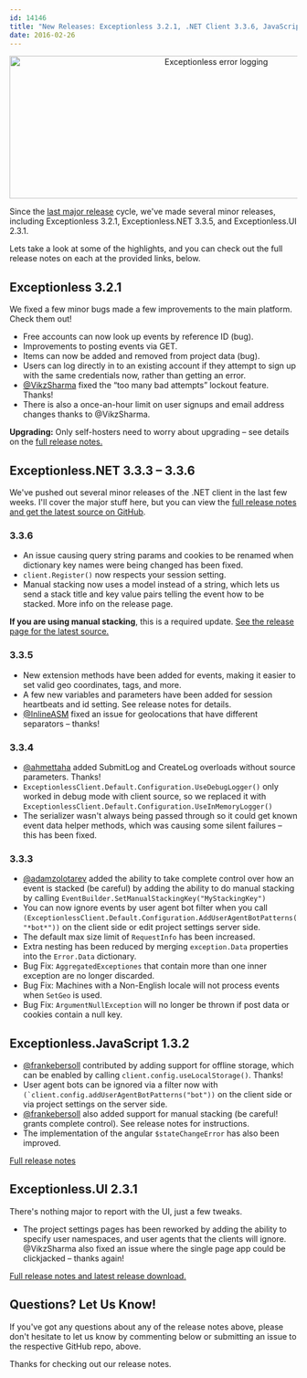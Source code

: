 ```yaml
---
id: 14146
title: "New Releases: Exceptionless 3.2.1, .NET Client 3.3.6, JavaScript Client 1.3.2, UI 2.3.1"
date: 2016-02-26
---
```

<p style="text-align: center;">
  <img loading="lazy" class="aligncenter size-full wp-image-14148" src="/assets/blog-header-image-3.2.1.jpg" alt="Exceptionless error logging" width="708" height="250" data-id="14148" srcset="/assets/blog-header-image-3.2.1.jpg 708w, /assets/blog-header-image-3.2.1-300x106.jpg 300w" sizes="(max-width: 708px) 100vw, 708px" />
</p>

Since the [last major release](/new-releases-for-all-the-codes-exceptionless-3-2/) cycle, we've made several minor releases, including Exceptionless 3.2.1, Exceptionless.NET 3.3.5, and Exceptionless.UI 2.3.1.

Lets take a look at some of the highlights, and you can check out the full release notes on each at the provided links, below.<!--more-->

## Exceptionless 3.2.1

We fixed a few minor bugs made a few improvements to the main platform. Check them out!

* Free accounts can now look up events by reference ID (bug).
* Improvements to posting events via GET.
* Items can now be added and removed from project data (bug).
* Users can log directly in to an existing account if they attempt to sign up with the same credentials now, rather than getting an error.
* <a href="https://github.com/VikzSharma" target="_blank">@VikzSharma</a> fixed the &#8220;too many bad attempts&#8221; lockout feature. Thanks!
* There is also a once-an-hour limit on user signups and email address changes thanks to @VikzSharma.

**Upgrading:** Only self-hosters need to worry about upgrading &#8211; see details on the <a href="https://github.com/exceptionless/Exceptionless/releases/tag/v3.2.1" target="_blank">full release notes.</a>

## Exceptionless.NET 3.3.3 &#8211; 3.3.6

We've pushed out several minor releases of the .NET client in the last few weeks. I'll cover the major stuff here, but you can view the <a href="https://github.com/exceptionless/Exceptionless.Net/releases" target="_blank">full release notes and get the latest source on GitHub</a>.

### 3.3.6

* An issue causing query string params and cookies to be renamed when dictionary key names were being changed has been fixed.
* `client.Register()` now respects your session setting.
* Manual stacking now uses a model instead of a string, which lets us send a stack title and key value pairs telling the event how to be stacked. More info on the release page.

**If you are using manual stacking**, this is a required update. <a href="https://github.com/exceptionless/Exceptionless.Net/releases/tag/v3.3.6" target="_blank">See the release page for the latest source.</a>

### 3.3.5

* New extension methods have been added for events, making it easier to set valid geo coordinates, tags, and more.
* A few new variables and parameters have been added for session heartbeats and id setting. See release notes for details.
* <a href="https://github.com/InlineAsm" target="_blank">@InlineASM</a> fixed an issue for geolocations that have different separators &#8211; thanks!

### 3.3.4

* <a href="https://github.com/ahmettaha" target="_blank">@ahmettaha</a> added SubmitLog and CreateLog overloads without source parameters. Thanks!
* `ExceptionlessClient.Default.Configuration.UseDebugLogger()` only worked in debug mode with client source, so we replaced it with `ExceptionlessClient.Default.Configuration.UseInMemoryLogger()`
* The serializer wasn't always being passed through so it could get known event data helper methods, which was causing some silent failures &#8211; this has been fixed.

### 3.3.3

* <a href="https://github.com/adamzolotarev" target="_blank">@adamzolotarev</a> added the ability to take complete control over how an event is stacked (be careful) by adding the ability to do manual stacking by calling `EventBuilder.SetManualStackingKey("MyStackingKey")`
* You can now ignore events by user agent bot filter when you call `(ExceptionlessClient.Default.Configuration.AddUserAgentBotPatterns("*bot*"))` on the client side or edit project settings server side.
* The default max size limit of `RequestInfo` has been increased.
* Extra nesting has been reduced by merging `exception.Data` properties into the `Error.Data` dictionary.
* Bug Fix: `AggregatedExceptiones` that contain more than one inner exception are no longer discarded.
* Bug Fix: Machines with a Non-English locale will not process events when `SetGeo` is used.
* Bug Fix: `ArgumentNullException` will no longer be thrown if post data or cookies contain a null key.

## Exceptionless.JavaScript 1.3.2

* <a href="https://github.com/frankebersoll" target="_blank">@frankebersoll</a> contributed by adding support for offline storage, which can be enabled by calling `client.config.useLocalStorage()`. Thanks!
* User agent bots can be ignored via a filter now with ``(`client.config.addUserAgentBotPatterns("bot"))`` on the client side or via project settings on the server side.
* <a href="https://github.com/frankebersoll" target="_blank">@frankebersoll</a> also added support for manual stacking (be careful! grants complete control). See release notes for instructions.
* The implementation of the angular `$stateChangeError` has also been improved.

<a href="https://github.com/exceptionless/Exceptionless.JavaScript/releases/tag/v1.3.2" target="_blank">Full release notes</a>

## Exceptionless.UI 2.3.1

There's nothing major to report with the UI, just a few tweaks.

* The project settings pages has been reworked by adding the ability to specify user namespaces, and user agents that the clients will ignore. @VikzSharma also fixed an issue where the single page app could be clickjacked &#8211; thanks again!

<a href="https://github.com/exceptionless/Exceptionless.UI/releases/tag/v2.3.1" target="_blank">Full release notes and latest release download.</a>

## Questions? Let Us Know!

If you've got any questions about any of the release notes above, please don't hesitate to let us know by commenting below or submitting an issue to the respective GitHub repo, above.

Thanks for checking out our release notes.
